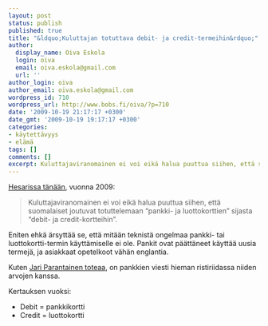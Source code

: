 ```yaml
---
layout: post
status: publish
published: true
title: "&ldquo;Kuluttajan totuttava debit- ja credit-termeihin&rdquo;"
author:
  display_name: Oiva Eskola
  login: oiva
  email: oiva.eskola@gmail.com
  url: ''
author_login: oiva
author_email: oiva.eskola@gmail.com
wordpress_id: 710
wordpress_url: http://www.bobs.fi/oiva/?p=710
date: '2009-10-19 21:17:17 +0300'
date_gmt: '2009-10-19 19:17:17 +0300'
categories:
- käytettävyys
- elämä
tags: []
comments: []
excerpt: Kuluttajaviranomainen ei voi eikä halua puuttua siihen, että suomalaiset joutuvat totuttelemaan "debit- ja credit-kortteihin".
---
```

<p><a title="HS.fi: Viranomainen: Kuluttajan on vain totuttava debit- ja credit-termeihin" href="http://www.hs.fi/talous/artikkeli/Viranomainen+Kuluttajan+on+vain+totuttava+debit-+ja+credit-termeihin/1135250122418" target="_blank">Hesarissa tänään</a>, vuonna 2009:</p>
<blockquote><p>Kuluttajaviranomainen ei voi eikä halua puuttua siihen, että suomalaiset joutuvat totuttelemaan &ldquo;pankki- ja luottokorttien&rdquo; sijasta &ldquo;debit- ja credit-kortteihin&rdquo;.</p></blockquote>
<p>Eniten ehkä ärsyttää se, että mitään teknistä ongelmaa pankki- tai luottokortti-termin käyttämiselle ei ole. Pankit ovat päättäneet käyttää  uusia termejä, ja asiakkaat opetelkoot vähän englantia.</p>
<p>Kuten <a title="Gurumarkkinointi: Epävireistä arvohumppaa" href="http://gurumarkkinointi.fi/2009/10/19/epavireista-arvohumppaa/" target="_blank">Jari Parantainen toteaa</a>, on pankkien viesti hieman ristiriidassa niiden arvojen kanssa.</p>
<p>Kertauksen vuoksi:</p>
<ul>
<li>Debit = pankkikortti</li>
<li>Credit = luottokortti</li>
</ul>
